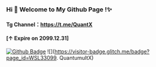 ### Hi 👋 Welcome to My Github Page !✨
#### Tg Channel：https://t.me/QuantX 
#### [↑ Expire on 2099.12.31]

[![Github Badge](https://img.shields.io/badge/-Github-232323?style=flat-square&logo=Github&logoColor=white&link=https://github.com/WSL33099)](https://github.com/WSL33099)
![](https://visitor-badge.glitch.me/badge?page_id=WSL33099. QuantumultX)  

<!--
** WSL33099/Other** is a ✨ _special_ ✨ repository because its `Readme.md` (this file) appears on your GitHub profile.

Here are some ideas to get you started:

- 🔭 I’m currently working on ...
- 🌱 I’m currently learning ...
- 👯 I’m looking to collaborate on ...
- 🤔 I’m looking for help with ...
- 💬 Ask me about ...
- 📫 How to reach me: ...
- 😄 Pronouns: ...
- ⚡ Fun fact: ...
-->
